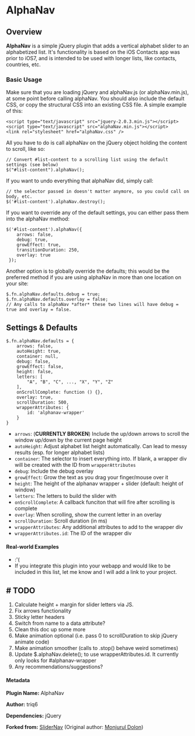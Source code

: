 # AlphaNav
## Overview
**AlphaNav** is a simple jQuery plugin that adds a vertical alphabet slider to an alphabetized list. It's functionality is based on the iOS Contacts app was prior to iOS7, and is intended to be used with longer lists, like contacts, countries, etc.

### Basic Usage
Make sure that you are loading jQuery and alphaNav.js (or alphaNav.min.js), at some point before calling alphaNav. You should also include the default CSS, or copy the structural CSS into an existing CSS file. A simple example of this:
    
    <script type="text/javascript" src="jquery-2.0.3.min.js"></script>
    <script type="text/javascript" src="alphaNav.min.js"></script>
    <link rel="stylesheet" href="alphaNav.css" />

All you have to do is call alphaNav on the jQuery object holding the content to scroll, like so:

	// Convert #list-content to a scrolling list using the default settings (see below)
	$("#list-content").alphaNav();

If you want to undo everything that alphaNav did, simply call:

	// the selector passed in doesn't matter anymore, so you could call on body, etc.
	$('#list-content').alphaNav.destroy();
	
If you want to override any of the default settings, you can either pass them into the alphaNav method:

    $('#list-content').alphaNav({
        arrows: false,
        debug: true,
        growEffect: true,
        transitionDuration: 250,
        overlay: true
     });
 
Another option is to globally override the defaults; this would be the preferred method if you are using alphaNav in more than one location on your site:

    $.fn.alphaNav.defaults.debug = true;
    $.fn.alphaNav.defaults.overlay = false;
	// Any calls to alphaNav *after* these two lines will have debug = true and overlay = false.
	
## Settings & Defaults
	$.fn.alphaNav.defaults = {
        arrows: false,
        autoHeight: true,
	    container: null,
	    debug: false,
	    growEffect: false,
	    height: false,
	    letters: [
	        "A", "B", "C", ..., "X", "Y", "Z"
	    ],
	    onScrollComplete: function () {},
	    overlay: true,
	    scrollDuration: 500,
	    wrapperAttributes: {
	        id: 'alphanav-wrapper'
	    }
	}
 * `arrows`: (__CURRENTLY BROKEN__) Include the up/down arrows to scroll the window up/down by the current page height
 * `autoHeight`: Adjust alphabet list height automatically. Can lead to messy results (esp. for longer alphabet lists)
 * `container`: The selector to insert everything into. If blank, a wrapper div will be created with the ID from `wrapperAttributes`
 * `debug`: Include the debug overlay
 * `growEffect`: Grow the text as you drag your finger/mouse over it
 * `height`: The height of the alphanav wrapper + slider (default: height of window)
 * `letters`: The letters to build the slider with
 * `onScrollComplete`: A callback funciton that will fire after scrolling is complete
 * `overlay`: When scrolling, show the current letter in an overlay
 * `scrollDuration`: Scroll duration (in ms)
 * `wrapperAttributes`: Any additional attributes to add to the wrapper div
 * `wrapperAttributes.id`: The ID of the wrapper div

#### Real-world Examples
 * :'(
 * If you integrate this plugin into your webapp and would like to be included in this list, let me know and I will add a link to your project.

## # TODO # 
 1. Calculate height + margin for slider letters via JS.
 1. Fix arrows functionality
 1. Sticky letter headers
 1. Switch from name to a data attribute?
 1. Clean this doc up some more
 1. Make animation optional (i.e. pass 0 to scrollDuration to skip jQuery animate code)
 1. Make animation smoother (calls to .stop() behave weird sometimes)
 1. Update $.alphaNav.delete(); to use wrapperAttributes.id. It currently only looks for #alphanav-wrapper
 1. Any recommendations/suggestions?
 
#### Metadata
**Plugin Name:** AlphaNav

**Author:** triq6

**Dependencies:** jQuery

**Forked from:** [SliderNav](https://github.com/DevGrow/SliderNav) (Original author: [Monjurul Dolon](http://mdolon.com/))
